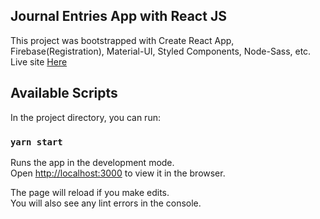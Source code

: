 ## Journal Entries App with React JS

This project was bootstrapped with Create React App, Firebase(Registration), Material-UI, Styled Components, Node-Sass, etc.\
Live site [Here](https://6011d74f84ce3c009d726cae--dreamy-shockley-01c3d8.netlify.app/)

## Available Scripts

In the project directory, you can run:

### `yarn start`

Runs the app in the development mode.\
Open [http://localhost:3000](http://localhost:3000) to view it in the browser.

The page will reload if you make edits.\
You will also see any lint errors in the console.
